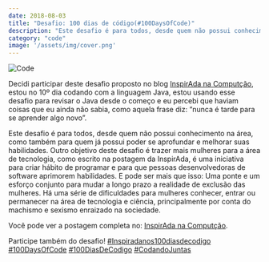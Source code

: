 ```yaml
---
date: 2018-08-03
title: "Desafio: 100 dias de código(#100DaysOfCode)"
description: "Este desafio é para todos, desde quem não possui conhecimento na área, como também para quem já possui poder se aprofundar e melhorar suas habilidades."
category: "code"
image: '/assets/img/cover.png'
---
```


![Code](/assets/img/code.png)

Decidi participar deste desafio proposto no blog <a href="https://inspiradanacomputacao.com/blog/aprenda-a-programar-com-desafio-100-dias-de-codigo" target="_blank" rel="nofollow, noreferrer,noopener,external">InspirAda na Computção</a>, estou no 10º dia codando com a linguagem Java, estou usando esse desafio para revisar o Java desde o começo e eu percebi que haviam coisas que eu ainda não sabia, como aquela frase diz: “nunca é tarde para se aprender algo novo”.

Este desafio é para todos, desde quem não possui conhecimento na área, como também para quem já possui poder se aprofundar e melhorar suas habilidades. Outro objetivo deste desafio é trazer mais mulheres para a área de tecnologia, como escrito na postagem da InspirAda, é uma iniciativa para criar hábito de programar e para que pessoas desenvolvedoras de software aprimorem habilidades. E pode ser mais que isso: Uma ponte e um esforço conjunto para mudar a longo prazo a realidade de exclusão das mulheres. Há uma série de dificuldades para mulheres conhecer, entrar ou permanecer na área de tecnologia e ciência, principalmente por conta do machismo e sexismo enraizado na sociedade.

Você pode ver a postagem completa no: <a href="https://inspiradanacomputacao.com/blog/aprenda-a-programar-com-desafio-100-dias-de-codigo" target="_blank" rel="nofollow, noreferrer,noopener,external">InspirAda na Computção</a>.

Participe também do desafio! <a class="hashtag" href="https://twitter.com/hashtag/InspiradaNos100DiasDeCodigo" target="_blank" rel="noopener noreferrer">#Inspiradanos100diasdecodigo</a>
<a class="hashtag" href="https://twitter.com/hashtag/100DaysOfCode" target="_blank" rel="noopener noreferrer">#100DaysOfCode</a>
<a class="hashtag" href="https://twitter.com/hashtag/100DiasDeCodigo" target="_blank" rel="noopener noreferrer">#100DiasDeCodigo</a>
<a class="hashtag" href="https://twitter.com/hashtag/CodandoJuntas" target="_blank" rel="noopener noreferrer">#CodandoJuntas</a>